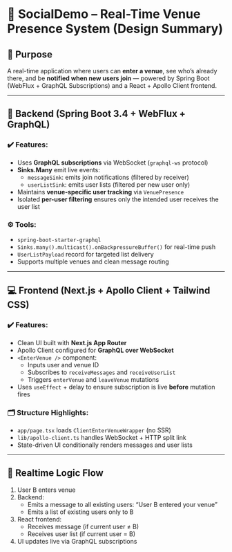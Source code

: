 
# 📄 SocialDemo – Real-Time Venue Presence System (Design Summary)

## 🎯 Purpose
A real-time application where users can **enter a venue**, see who’s already there, and be **notified when new users join** — powered by Spring Boot (WebFlux + GraphQL Subscriptions) and a React + Apollo Client frontend.

---

## 🧩 Backend (Spring Boot 3.4 + WebFlux + GraphQL)

### ✔️ Features:
- Uses **GraphQL subscriptions** via WebSocket (`graphql-ws` protocol)
- **Sinks.Many** emit live events:
    - `messageSink`: emits join notifications (filtered by receiver)
    - `userListSink`: emits user lists (filtered per new user only)
- Maintains **venue-specific user tracking** via `VenuePresence`
- Isolated **per-user filtering** ensures only the intended user receives the user list

### ⚙️ Tools:
- `spring-boot-starter-graphql`
- `Sinks.many().multicast().onBackpressureBuffer()` for real-time push
- `UserListPayload` record for targeted list delivery
- Supports multiple venues and clean message routing

---

## 💻 Frontend (Next.js + Apollo Client + Tailwind CSS)

### ✔️ Features:
- Clean UI built with **Next.js App Router**
- Apollo Client configured for **GraphQL over WebSocket**
- `<EnterVenue />` component:
    - Inputs user and venue ID
    - Subscribes to `receiveMessages` and `receiveUserList`
    - Triggers `enterVenue` and `leaveVenue` mutations
- Uses `useEffect` + delay to ensure subscription is live **before** mutation fires

### 🗂 Structure Highlights:
- `app/page.tsx` loads `ClientEnterVenueWrapper` (no SSR)
- `lib/apollo-client.ts` handles WebSocket + HTTP split link
- State-driven UI conditionally renders messages and user lists

---

## 🔄 Realtime Logic Flow

1. User B enters venue
2. Backend:
    - Emits a message to all existing users: “User B entered your venue”
    - Emits a list of existing users only to B
3. React frontend:
    - Receives message (if current user ≠ B)
    - Receives user list (if current user = B)
4. UI updates live via GraphQL subscriptions
